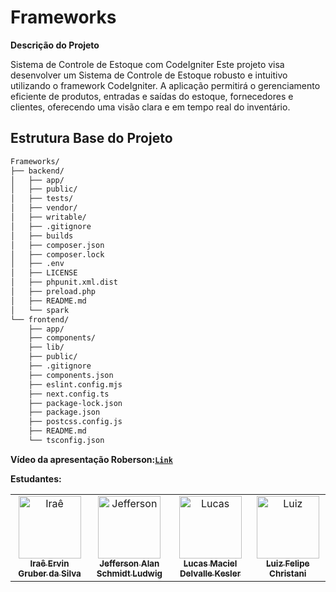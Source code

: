 # Frameworks

**Descrição do Projeto**

Sistema de Controle de Estoque com CodeIgniter
Este projeto visa desenvolver um Sistema de Controle de Estoque robusto e intuitivo utilizando o framework CodeIgniter. A aplicação permitirá o gerenciamento eficiente de produtos, entradas e saídas do estoque, fornecedores e clientes, oferecendo uma visão clara e em tempo real do inventário.

## Estrutura Base do Projeto
```bash
Frameworks/
├── backend/
│   ├── app/
│   ├── public/
│   ├── tests/
│   ├── vendor/
│   ├── writable/
│   ├── .gitignore
│   ├── builds
│   ├── composer.json
│   ├── composer.lock
│   ├── .env
│   ├── LICENSE
│   ├── phpunit.xml.dist
│   ├── preload.php
│   ├── README.md
│   └── spark
└── frontend/
    ├── app/
    ├── components/
    ├── lib/
    ├── public/
    ├── .gitignore
    ├── components.json
    ├── eslint.config.mjs
    ├── next.config.ts
    ├── package-lock.json  
    ├── package.json       
    ├── postcss.config.js  
    ├── README.md
    └── tsconfig.json 
```

**Vídeo da apresentação Roberson:[`Link`](https://youtu.be/VZ2C44-heh4)**

**Estudantes:**

<table>
  <tr>
    <td align="center">
      <a href="#">
        <img src="https://avatars.githubusercontent.com/u/165969703?v=4" width="100px;" alt="Iraê"/><br>
        <sub>
          <b>Iraê Ervin Gruber da Silva</b>
        </sub>
      </a>
    </td>
    <td align="center">
      <a href="#">
        <img src="https://avatars.githubusercontent.com/u/165967253?s=96&v=4" width="100px;" alt="Jefferson"/><br>
        <sub>
          <b>Jefferson Alan Schmidt Ludwig</b>
        </sub>
      </a>
    </td>
    <td align="center">
      <a href="#">
        <img src="https://avatars.githubusercontent.com/u/166339825?v=4" width="100px;" alt="Lucas"/><br>
        <sub>
          <b>Lucas Maciel Delvalle Kesler</b>
        </sub>
      </a>
    </td>
  <td align="center">
      <a href="#">
        <img src="https://avatars.githubusercontent.com/u/166182040?v=4" width="100px;" alt="Luiz"/><br>
        <sub>
          <b>Luiz Felipe Christani</b>
        </sub>
      </a>
    </td>
  </tr>
</table>
